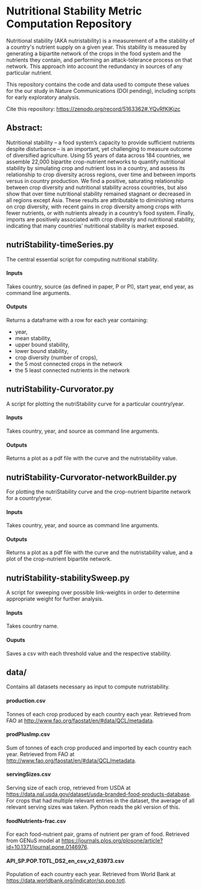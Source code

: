 # Nutritional Stability Metric Computation Repository

Nutritional stability (AKA nutristability) is a measurement of a the stability of a country's nutrient supply on a given year. This stability is measured by generating a bipartite network of the crops in the food system and the nutrients they contain, and performing an attack-tolerance process on that network. This approach into account the redundancy in sources of any particular nutrient.

This repository contains the code and data used to compute these values for the our study in Nature Communications (DOI pending), including scripts for early exploratory analysis.

Cite this repository:  https://zenodo.org/record/5163362#.YQvRfKlKjzc 

## Abstract:

Nutritional stability – a food system’s capacity to provide sufficient nutrients despite disturbance – is an important, yet challenging to measure outcome of diversified agriculture. Using 55 years of data across 184 countries, we assemble 22,000 bipartite crop-nutrient networks to quantify nutritional stability by simulating crop and nutrient loss in a country, and assess its relationship to crop diversity across regions, over time and between imports versus in country production. We find a positive, saturating relationship between crop diversity and nutritional stability across countries, but also show that over time nutritional stability remained stagnant or decreased in all regions except Asia. These results are attributable to diminishing returns on crop diversity, with recent gains in crop diversity among crops with fewer nutrients, or with nutrients already in a country’s food system. Finally, imports are positively associated with crop diversity and nutritional stability, indicating that many countries’ nutritional stability is market exposed.

## nutriStability-timeSeries.py

The central essential script for computing nutritional stability. 

#### Inputs
Takes country, source (as defined in paper, P or PI), start year, end year, as command line arguments.

#### Outputs
Returns a dataframe with a row for each year containing:
- year, 
- mean stability, 
- upper bound stability,
- lower bound stability,
- crop diversity (number of crops),
- the 5 most connected crops in the network
- the 5 least connected nutrients in the network



## nutriStability-Curvorator.py

A script for plotting the nutriStability curve for a particular country/year.

#### Inputs
Takes country, year, and source as command line arguments.

#### Outputs
Returns a plot as a pdf file with the curve and the nutristability value.


## nutriStability-Curvorator-networkBuilder.py 

For plotting the nutriStability curve and the crop-nutrient bipartite network for a country/year.

#### Inputs
Takes country, year, and source as command line arguments.

#### Outputs
Returns a plot as a pdf file with the curve and the nutristability value, and a plot of the crop-nutrient bipartite network.



## nutriStability-stabilitySweep.py

A script for sweeping over possible link-weights in order to determine appropriate weight for further analysis.

#### Inputs

Takes country name.

#### Ouputs

Saves a csv with each threshold value and the respective stability.

## data/

Contains all datasets necessary as input to compute nutristability.

#### production.csv

Tonnes of each crop produced by each country each year. Retrieved from FAO at http://www.fao.org/faostat/en/#data/QCL/metadata.

#### prodPlusImp.csv

Sum of tonnes of each crop produced and imported by each country each year. Retrieved from FAO at http://www.fao.org/faostat/en/#data/QCL/metadata.

#### servingSizes.csv

Serving size of each crop, retrieved from USDA at https://data.nal.usda.gov/dataset/usda-branded-food-products-database. For crops that had multiple relevant entries in the dataset, the average of all relevant serving sizes was taken. Python reads the pkl version of this.

#### foodNutrients-frac.csv

For each food-nutrient pair, grams of nutrient per gram of food. Retrieved from GENuS model at https://journals.plos.org/plosone/article?id=10.1371/journal.pone.0146976.

#### API_SP.POP.TOTL_DS2_en_csv_v2_63973.csv

Population of each country each year. Retrieved from World Bank at https://data.worldbank.org/indicator/sp.pop.totl.


